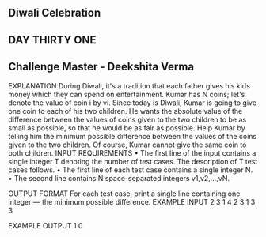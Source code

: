 ## Diwali Celebration 
## DAY THIRTY ONE
## Challenge Master - Deekshita Verma 

EXPLANATION
During Diwali, it's a tradition that each father gives his kids money which they can spend on entertainment.
Kumar has N coins; let's denote the value of coin i by vi. Since today is Diwali, Kumar is going to give one coin to each of his two children. He wants the absolute value of the difference between the values of coins given to the two children to be as small as possible, so that he would be as fair as possible.
Help Kumar by telling him the minimum possible difference between the values of the coins given to the two children. Of course, Kumar cannot give the same coin to both children.
INPUT REQUIREMENTS
•	The first line of the input contains a single integer T denoting the number of test cases. The description of T test cases follows.
•	The first line of each test case contains a single integer N.
•	The second line contains N space-separated integers v1,v2,…,vN.


OUTPUT FORMAT
For each test case, print a single line containing one integer — the minimum possible difference.
EXAMPLE INPUT
2
3
1 4 2
3
1 3 3

EXAMPLE OUTPUT
1
0
